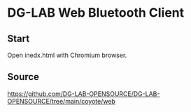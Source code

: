 # DG-LAB Web Bluetooth Client

## Start

Open inedx.html with Chromium browser.

## Source

https://github.com/DG-LAB-OPENSOURCE/DG-LAB-OPENSOURCE/tree/main/coyote/web
